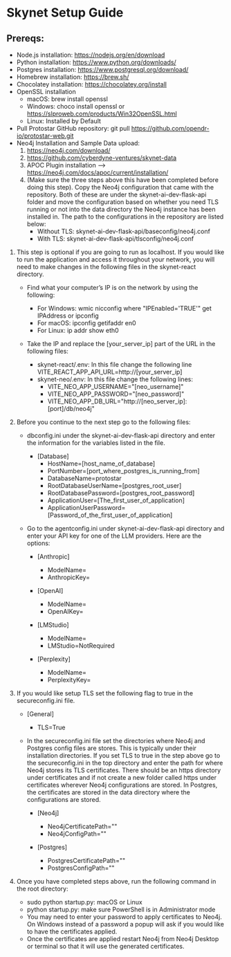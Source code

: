# Skynet Setup Guide

## Prereqs: 
- Node.js installation: https://nodejs.org/en/download
- Python installation: https://www.python.org/downloads/
- Postgres installation: https://www.postgresql.org/download/
- Homebrew installation: https://brew.sh/
- Chocolatey installation: https://chocolatey.org/install
- OpenSSL installation
	- macOS: brew install openssl
	- Windows: choco install openssl or https://slproweb.com/products/Win32OpenSSL.html
	- Linux: Installed by Default
- Pull Protostar GitHub repository: git pull https://github.com/opendr-io/protostar-web.git
- Neo4j Installation and Sample Data upload:
	1. https://neo4j.com/download/
	2. https://github.com/cyberdyne-ventures/skynet-data
	3. APOC Plugin installation --> https://neo4j.com/docs/apoc/current/installation/
	4. (Make sure the three steps above this have been completed before doing this step). Copy the Neo4j configuration that came with the repository. Both of these are under the skynet-ai-dev-flask-api folder and move the configuration based on whether you need TLS running or not into the data directory the Neo4j instance has been installed in. The path to the configurations in the repository are listed below:
 		- Without TLS: skynet-ai-dev-flask-api/baseconfig/neo4j.conf
   		- With TLS: skynet-ai-dev-flask-api/tlsconfig/neo4j.conf

1.	This step is optional if you are going to run as localhost. If you would like to run the application and access it throughout your network, you will need to make changes in the following files in the skynet-react directory.
	- Find what your computer’s IP is on the network by using the following:
		- For Windows: wmic nicconfig where "IPEnabled='TRUE'" get IPAddress or ipconfig
		- For macOS: ipconfig getifaddr en0
		- For Linux: ip addr show eth0

	- Take the IP and replace the [your_server_ip] part of the URL in the following files:
		- skynet-react/.env: In this file change the following line VITE_REACT_APP_API_URL=http://[your_server_ip]
		- skynet-neo/.env: In this file change the following lines:
  			- VITE_NEO_APP_USERNAME="[neo_username]"
			- VITE_NEO_APP_PASSWORD="[neo_password]"
  			- VITE_NEO_APP_DB_URL="http://[neo_server_ip]:[port]/db/neo4j"

2.	Before you continue to the next step go to the following files:
	- dbconfig.ini under the skynet-ai-dev-flask-api directory and enter the information for the variables listed in the file.
 		- [Database]
			- HostName=[host_name_of_database]
			- PortNumber=[port_where_postgres_is_running_from]
			- DatabaseName=protostar
			- RootDatabaseUserName=[postgres_root_user]
			- RootDatabasePassword=[postgres_root_password]
			- ApplicationUser=[The_first_user_of_application]
			- ApplicationUserPassword=[Password_of_the_first_user_of_application]

	- Go to the agentconfig.ini under skynet-ai-dev-flask-api directory and enter your API key for one of the LLM providers. Here are the options:
		- [Anthropic]
			- ModelName=
			- AnthropicKey=
			
		- [OpenAI]
			- ModelName=
			- OpenAIKey=

		- [LMStudio]
			- ModelName=
			- LMStudio=NotRequired

		- [Perplexity]
			- ModelName=
			- PerplexityKey=

3. If you would like setup TLS set the following flag to true in the secureconfig.ini file.
	- [General]
		- TLS=True

	- In the secureconfig.ini file set the directories where Neo4j and Postgres config files are stores. This is typically under their installation directories. If you set TLS to true in the step above go to the secureconfig.ini in the top directory and enter the path for where Neo4j stores its TLS certificates. There should be an https directory under certificates and if not create a new folder called https under certificates wherever Neo4j configurations are stored. In Postgres, the certificates are stored in the data directory where the configurations are stored.

		- [Neo4j]
			- Neo4jCertificatePath=""
			- Neo4jConfigPath=""

		- [Postgres]
			- PostgresCertificatePath=""
			- PostgresConfigPath="" 

4.	Once you have completed steps above, run the following command in the root directory:
	- sudo python startup.py: macOS or Linux
	- python startup.py: make sure PowerShell is in Administrator mode
	- You may need to enter your password to apply certificates to Neo4j. On Windows instead of a password a popup will ask if you would like to have the certificates applied.
	- Once the certificates are applied restart Neo4j from Neo4j Desktop or terminal so that it will use the generated certificates.
